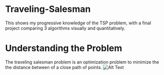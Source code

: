 # Traveling-Salesman
This shows my progressive knowledge of the TSP problem, with a final project comparing 3 algorithms visually and quantitatively. 

# Understanding the Problem
The traveling salesman problem is an optimization problem to minimize the the distance between of a close path of points. 
![Alt Text](https://media.giphy.com/media/2YPTHHkukf8CA/giphy.gif)

